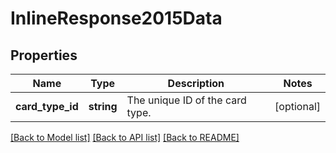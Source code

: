 # InlineResponse2015Data

## Properties
Name | Type | Description | Notes
------------ | ------------- | ------------- | -------------
**card_type_id** | **string** | The unique ID of the card type. | [optional] 

[[Back to Model list]](../../README.md#documentation-for-models) [[Back to API list]](../../README.md#documentation-for-api-endpoints) [[Back to README]](../../README.md)


